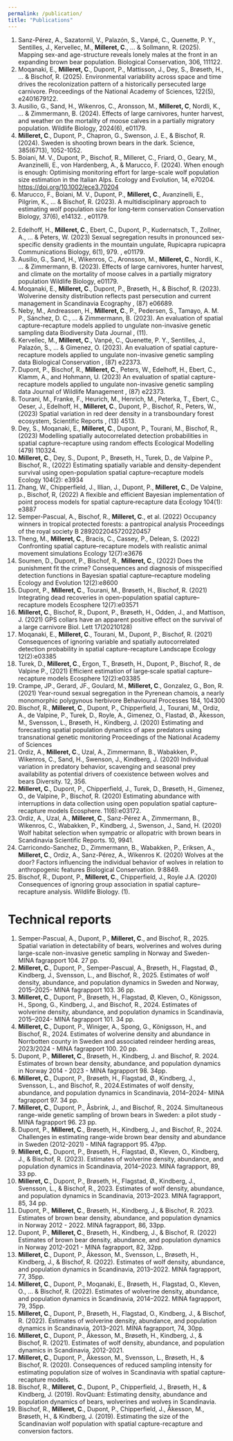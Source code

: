 ```yaml
---
permalink: /publication/
title: "Publications"
---
```


1. Sanz-Pérez, A., Sazatornil, V., Palazón, S., Vanpé, C., Quenette, P. Y., Sentilles, J., Kervellec, M., **Milleret, C**.,  ... & Sollmann, R. (2025). Mapping sex-and age-structure reveals lonely males at the front in an expanding brown bear population. Biological Conservation, 306, 111122.
2. Moqanaki, E., **Milleret, C**., Dupont, P., Mattisson, J., Dey, S., Brøseth, H., ... & Bischof, R. (2025). Environmental variability across space and time drives the recolonization pattern of a historically persecuted large carnivore. Proceedings of the National Academy of Sciences, 122(5), e2401679122.
3. Ausilio, G., Sand, H., Wikenros, C., Aronsson, M., **Milleret, C**, Nordli, K., ... & Zimmermann, B. (2024). Effects of large carnivores, hunter harvest, and weather on the mortality of moose calves in a partially migratory population. Wildlife Biology, 2024(6), e01179.
4. **Milleret, C**., Dupont, P., Chapron, G., Swenson, J. E., & Bischof, R. (2024). Sweden is shooting brown bears in the dark. Science, 385(6713), 1052-1052.
1. Boiani, M. V., Dupont, P., Bischof, R., Milleret, C., Friard, O., Geary, M., Avanzinelli, E., von Hardenberg, A., & Marucco, F. (2024). When enough is enough: Optimising monitoring effort for large-scale wolf population size estimation in the Italian Alps. Ecology and Evolution, 14, e70204. https://doi.org/10.1002/ece3.70204 
1.	Marucco, F., Boiani, M. V., Dupont, P., **Milleret, C**., Avanzinelli, E., Pilgrim, K., ... & Bischof, R. (2023). A multidisciplinary approach to estimating wolf population size for long‐term conservation Conservation Biology, 37(6), e14132. , e01179. <div data-badge-popover="right" data-badge-type="medium-donut" data-doi="10.1038/nature.2014.14583" data-hide-no-mentions="true" class="altmetric-embed"></div>
<script type='text/javascript' src='https://d1bxh8uas1mnw7.cloudfront.net/assets/embed.js'></script>
2.	Edelhoff, H., **Milleret, C**., Ebert, C., Dupont, P., Kudernatsch, T., Zollner, A., ... & Peters, W. (2023) Sexual segregation results in pronounced sex-specific density gradients in the mountain ungulate, Rupicapra rupicapra Communications Biology, 6(1), 979. , e01179. 
3.	Ausilio, G., Sand, H., Wikenros, C., Aronsson, M., **Milleret, C**., Nordli, K., ... & Zimmermann, B. (2023). Effects of large carnivores, hunter harvest, and climate on the mortality of moose calves in a partially migratory population Wildlife Biology, e01179. 
4.	Moqanaki, E., **Milleret, C**., Dupont, P., Brøseth, H., & Bischof, R. (2023). Wolverine density distribution reflects past persecution and current management in Scandinavia Ecography , (87) e06689. 
5.	Neby, M., Andreassen, H., **Milleret, C**., P., Pedersen, S., Tamayo, A. M. P., Sánchez, D. C., ... & Zimmermann, B. (2023). An evaluation of spatial capture-recapture models applied to ungulate non-invasive genetic sampling data Biodiversity Data Journal , (11).
6.	Kervellec, M., **Milleret, C**., Vanpé, C., Quenette, P. Y., Sentilles, J., Palazón, S., ... & Gimenez, O. (2023). An evaluation of spatial capture-recapture models applied to ungulate non-invasive genetic sampling data Biological Conservation , (87) e22373. 
7.	Dupont, P., Bischof, R., **Milleret, C**., Peters, W., Edelhoff, H., Ebert, C., Klamm, A., and Hohmann, U. (2023) An evaluation of spatial capture-recapture models applied to ungulate non-invasive genetic sampling data Journal of Wildlife Management , (87) e22373. 
8.	Tourani, M., Franke, F., Heurich, M., Henrich, M., Peterka, T., Ebert, C., Oeser, J., Edelhoff, H., **Milleret, C**., Dupont, P., Bischof, R., Peters, W., (2023) Spatial variation in red deer density in a transboundary forest ecosystem, Scientific Reports , (13) 4513. 
9.	Dey, S., Moqanaki, E., **Milleret, C**., Dupont, P., Tourani, M., Bischof, R., (2023) Modelling spatially autocorrelated detection probabilities in spatial capture-recapture using random effects Ecological Modelling (479) 110324.
10.	 **Milleret, C**., Dey, S., Dupont, P., Brøseth, H., Turek, D., de Valpine P., Bischof, R., (2022) Estimating spatially variable and density-dependent survival using open-population spatial capture–recapture models Ecology 104(2): e3934
11.	 Zhang, W., Chipperfield, J., Illian, J., Dupont, P., **Milleret, C**., De Valpine, p., Bischof, R, (2022) A flexible and efficient Bayesian implementation of point process models for spatial capture‐recapture data Ecology 104(1): e3887
12.	Semper-Pascual, A., Bischof, R., **Milleret, C**., et al. (2022) Occupancy winners in tropical protected forests: a pantropical analysis Proceedings of the royal society B 2892022045720220457 
13.	Theng, M., **Milleret, C**., Bracis, C., Cassey, P., Delean, S. (2022) Confronting spatial capture–recapture models with realistic animal movement simulations Ecology 12(7):e3676
14.	Soumen, D., Dupont, P., Bischof, R., **Milleret, C**., (2022) Does the punishment fit the crime? Consequences and diagnosis of misspecified detection functions in Bayesian spatial capture–recapture modeling Ecology and Evolution 12(2):e8600
15.	Dupont, P., **Milleret, C**., Tourani, M., Brøseth, H., Bischof, R. (2021) Integrating dead recoveries in open-population spatial capture–recapture models Ecosphere 12(7):e03571
16.	**Milleret, C**., Bischof, R., Dupont, P., Brøseth, H., Odden, J., and Mattison, J. (2021) GPS collars have an apparent positive effect on the survival of a large carnivore Biol. Lett 17(20210128) 
17.	Moqanaki, E., **Milleret, C**., Tourani, M., Dupont, P., Bischof, R. (2021) Consequences of ignoring variable and spatially autocorrelated detection probability in spatial capture-recapture Landscape Ecology 12(2):e03385 
18.	Turek, D., **Milleret, C**., Ergon, T., Brøseth, H., Dupont, P., Bischof, R., de Valpine P., (2021) Efficient estimation of large‐scale spatial capture–recapture models Ecosphere 12(2):e03385 
19.	Crampe, JP., Gerard, JF., Goulard, M., **Milleret, C**., Gonzalez, G., Bon, R. (2021) Year-round sexual segregation in the Pyrenean chamois, a nearly monomorphic polygynous herbivore Behavioural Processes 184, 104300 
20.	Bischof, R., **Milleret, C**., Dupont, P., Chipperfield, J., Tourani, M., Ordiz, A., de Valpine, P., Turek, D., Royle, A., Gimenez, O., Flastad, Ø., Åkesson, M., Svensson, L., Brøseth, H., Kindberg, J. (2020) Estimating and forecasting spatial population dynamics of apex predators using transnational genetic monitoring Proceedings of the National Academy of Sciences 
21.	Ordiz, A., **Milleret, C**., Uzal, A., Zimmermann, B., Wabakken, P., Wikenros, C., Sand, H., Swenson, J., Kindberg, J. (2020) Individual variation in predatory behavior, scavenging and seasonal prey availability as potential drivers of coexistence between wolves and bears Diversity. 12, 356. 
22.	**Milleret, C**., Dupont, P., Chipperfield, J., Turek, D., Brøseth, H., Gimenez, O., de Valpine, P., Bischof, R. (2020) Estimating abundance with interruptions in data collection using open population spatial capture–recapture models Ecosphere. 11(6):e03172. 
23.	Ordiz, A., Uzal, A., **Milleret, C**., Sanz-Pérez A., Zimmermann, B., Wikenros, C., Wabakken, P., Kindberg, J., Swenson, J., Sand, H. (2020) Wolf habitat selection when sympatric or allopatric with brown bears in Scandinavia Scientific Reports. 10, 9941. 
24.	Carricondo-Sanchez, D., Zimmermann, B., Wabakken, P., Eriksen, A., **Milleret, C**., Ordiz, A., Sanz-Pérez, A., Wikenros K. (2020) Wolves at the door? Factors influencing the individual behavior of wolves in relation to anthropogenic features Biological Conservation. 9:8849. 
25.	Bischof, R., Dupont, P., **Milleret, C**., Chipperfield, J., Royle J.A. (2020) Consequences of ignoring group association in spatial capture–recapture analysis. Wildlife Biology. (1).


# Technical reports
1. Semper-Pascual, A., Dupont, P., **Milleret, C**., and Bischof, R., 2025. Spatial variation in detectability of bears, wolverines and wolves during large-scale non-invasive genetic sampling in Norway and Sweden- MINA fagrapport 104. 27 pp.
2. **Milleret, C**., Dupont, P., Semper-Pascual, A., Brøseth, H., Flagstad, Ø., Kindberg, J., Svensson, L., and Bischof, R., 2025. Estimates of wolf density, abundance, and population dynamics in Sweden and Norway, 2015–2025- MINA fagrapport 103. 36 pp.
3. **Milleret, C**., Dupont, P., Brøseth, H., Flagstad, Ø, Kleven, O., Königsson, H., Spong, G., Kindberg, J., and Bischof, R., 2024. Estimates of wolverine density, abundance, and population dynamics in Scandinavia, 2015–2024- MINA fagrapport 101. 34 pp.
4. **Milleret, C**., Dupont, P., Winiger, A., Spong, G., Königsson, H., and Bischof, R., 2024. Estimates of wolverine density and abundance in Norrbotten county in Sweden and associated reindeer herding areas, 2023/2024 - MINA fagrapport 100. 20 pp.
5. Dupont, P., **Milleret, C**., Brøseth, H., Kindberg, J. and Bischof, R. 2024. Estimates of brown bear density, abundance, and population dynamics in Norway 2014 - 2023 - MINA fagrapport 98. 34pp.
2. **Milleret, C**., Dupont, P., Brøseth, H., Flagstad, Ø., Kindberg, J., Svensson, L., and Bischof, R., 2024.Estimates of wolf density, abundance, and population dynamics in Scandinavia, 2014–2024- MINA fagrapport 97. 34 pp.
2. **Milleret, C**., Dupont, P., Åsbrink, J., and Bischof, R., 2024. Simultaneous range-wide genetic sampling of brown bears in Sweden: a pilot study - MINA fagrapport 96. 23 pp.
2. Dupont, P., **Milleret, C**., Brøseth, H., Kindberg, J., and Bischof, R., 2024. Challenges in estimating range-wide brown bear density and abundance in Sweden (2012-2021) - MINA fagrapport 95. 47pp.
2. **Milleret, C**., Dupont, P., Brøseth, H., Flagstad, Ø., Kleven, O., Kindberg, J., & Bischof, R. (2023). Estimates of wolverine density, abundance, and population dynamics in Scandinavia, 2014–2023. MINA fagrapport, 89, 33 pp.
2. **Milleret, C**., Dupont, P., Brøseth, H., Flagstad, Ø., Kindberg, J., Svensson, L., & Bischof, R., 2023. Estimates of wolf density, abundance, and population dynamics in Scandinavia, 2013–2023. MINA fagrapport, 85, 34 pp.
2. Dupont, P., **Milleret, C**., Brøseth, H., Kindberg, J., & Bischof, R. 2023. Estimates of brown bear density, abundance, and population dynamics in Norway 2012 - 2022. MINA fagrapport, 86, 33pp.
2. Dupont, P., **Milleret, C**., Brøseth, H., Kindberg, J., & Bischof, R. (2022) Estimates of brown bear density, abundance, and population dynamics in Norway 2012-2021 - MINA fagrapport, 82, 32pp.
2. **Milleret, C**., Dupont, P., Åkesson, M., Svensson, L., Brøseth, H., Kindberg, J., & Bischof, R. (2022). Estimates of wolf density, abundance, and population dynamics in Scandinavia, 2013–2022. MINA fagrapport, 77, 35pp.
2. **Milleret, C**., Dupont, P., Moqanaki, E., Brøseth, H., Flagstad, O., Kleven, O., … & Bischof, R. (2022). Estimates of wolverine density, abundance, and population dynamics in Scandinavia, 2014–2022. MINA fagrapport, 79, 35pp.
2. **Milleret, C**., Dupont, P., Brøseth, H., Flagstad, O., Kindberg, J., & Bischof, R. (2022). Estimates of wolverine density, abundance, and population dynamics in Scandinavia, 2013–2021. MINA fagrapport, 74, 30pp.
2. **Milleret, C**., Dupont, P., Åkesson, M., Brøseth, H., Kindberg, J., & Bischof, R. (2021). Estimates of wolf density, abundance, and population dynamics in Scandinavia, 2012-2021.
2. **Milleret, C**., Dupont, P., Åkesson, M., Svensson, L., Brøseth, H., & Bischof, R. (2020). Consequences of reduced sampling intensity for estimating population size of wolves in Scandinavia with spatial capture-recapture models.
2. Bischof, R., **Milleret, C**., Dupont, P., Chipperfield, J., Brøseth, H., & Kindberg, J. (2019). RovQuant: Estimating density, abundance and population dynamics of bears, wolverines and wolves in Scandinavia.
2. Bischof, R., **Milleret, C**., Dupont, P., Chipperfield, J., Åkesson, M., Brøseth, H., & Kindberg, J. (2019). Estimating the size of the Scandinavian wolf population with spatial capture-recapture and conversion factors.